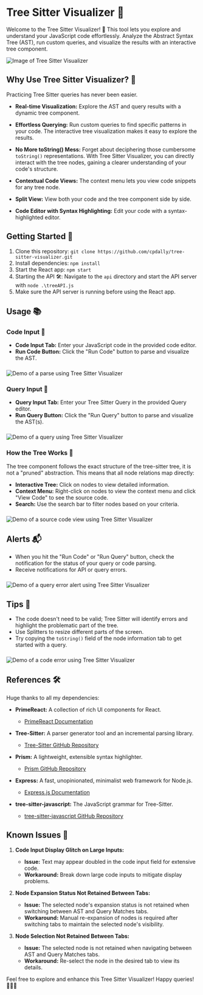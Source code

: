 # Tree Sitter Visualizer 🌳

Welcome to the Tree Sitter Visualizer! 🚀 This tool lets you explore and understand your JavaScript code effortlessly. Analyze the Abstract Syntax Tree (AST), run custom queries, and visualize the results with an interactive tree component.

![Image of Tree Sitter Visualizer](src/demos/main-image.png)

## Why Use Tree Sitter Visualizer? 🤔

Practicing Tree Sitter queries has never been easier.

- **Real-time Visualization:** Explore the AST and query results with a dynamic tree component.
- **Effortless Querying:** Run custom queries to find specific patterns in your code. The interactive tree visualization makes it easy to explore the results.

- **No More toString() Mess:** Forget about deciphering those cumbersome `toString()` representations. With Tree Sitter Visualizer, you can directly interact with the tree nodes, gaining a clearer understanding of your code's structure.

- **Contextual Code Views:** The context menu lets you view code snippets for any tree node.

- **Split View:** View both your code and the tree component side by side.

- **Code Editor with Syntax Highlighting:** Edit your code with a syntax-highlighted editor.

## Getting Started 🚀

1. Clone this repository: `git clone https://github.com/cpdally/tree-sitter-visualizer.git`
2. Install dependencies: `npm install`
3. Start the React app: `npm start`
4. Starting the API 🛠️: Navigate to the `api` directory and start the API server with `node .\treeAPI.js`
5. Make sure the API server is running before using the React app.

## Usage 📚

### Code Input 📝

- **Code Input Tab:** Enter your JavaScript code in the provided code editor.
- **Run Code Button:** Click the "Run Code" button to parse and visualize the AST.

###
![Demo of a parse using Tree Sitter Visualizer](src/demos/parse-demo.gif)


### Query Input 📜

- **Query Input Tab:** Enter your Tree Sitter Query in the provided Query editor.
- **Run Query Button:** Click the "Run Query" button to parse and visualize the AST(s).

###
![Demo of a query using Tree Sitter Visualizer](src/demos/query-demo.gif)


### How the Tree Works 🌲

The tree component follows the exact structure of the tree-sitter tree, it is not a "pruned" abstraction. This means that all node relations map directly:

- **Interactive Tree:** Click on nodes to view detailed information.
- **Context Menu:** Right-click on nodes to view the context menu and click "View Code" to see the source code.
- **Search:** Use the search bar to filter nodes based on your criteria.

###
![Demo of a source code view using Tree Sitter Visualizer](src/demos/view-code-demo.gif)

## Alerts 📬

- When you hit the "Run Code" or "Run Query" button, check the notification for the status of your query or code parsing.
- Receive notifications for API or query errors.

###
![Demo of a query error alert using Tree Sitter Visualizer](src/demos/query-error-demo.gif)

## Tips 🚦

- The code doesn't need to be valid; Tree Sitter will identify errors and highlight the problematic part of the tree.
- Use Splitters to resize different parts of the screen.
- Try copying the `toString()` field of the node information tab to get started with a query.

###
![Demo of a code error using Tree Sitter Visualizer](src/demos/error-demo.gif)

## References 🛠️

Huge thanks to all my dependencies:

- **PrimeReact:** A collection of rich UI components for React.
  - [PrimeReact Documentation](https://primefaces.org/primereact/showcase/#/)

- **Tree-Sitter:** A parser generator tool and an incremental parsing library.
  - [Tree-Sitter GitHub Repository](https://github.com/tree-sitter/tree-sitter)

- **Prism:** A lightweight, extensible syntax highlighter.
  - [Prism GitHub Repository](https://github.com/PrismJS/prism)

- **Express:** A fast, unopinionated, minimalist web framework for Node.js.
  - [Express.js Documentation](https://expressjs.com/)

- **tree-sitter-javascript:** The JavaScript grammar for Tree-Sitter.
  - [tree-sitter-javascript GitHub Repository](https://github.com/tree-sitter/tree-sitter-javascript)

## Known Issues 🐛

1. **Code Input Display Glitch on Large Inputs:**
   - **Issue:** Text may appear doubled in the code input field for extensive code.
   - **Workaround:** Break down large code inputs to mitigate display problems.
2. **Node Expansion Status Not Retained Between Tabs:**
   - **Issue:** The selected node's expansion status is not retained when switching between AST and Query Matches tabs.
   - **Workaround:** Manual re-expansion of nodes is required after switching tabs to maintain the selected node's visibility.

3. **Node Selection Not Retained Between Tabs:**
   - **Issue:** The selected node is not retained when navigating between AST and Query Matches tabs.
   - **Workaround:** Re-select the node in the desired tab to view its details.


Feel free to explore and enhance this Tree Sitter Visualizer! Happy queries! 🚀🌈✨

